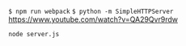 `$ npm run webpack`
`$ python -m SimpleHTTPServer`
https://www.youtube.com/watch?v=QA29Qvr9rdw


`node server.js`
